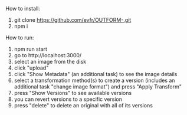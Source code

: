 How to install:
1. git clone https://github.com/evfr/OUTFORM-.git
2. npm i

How to run:
1. npm run start
2. go to http://localhost:3000/
3. select an image from the disk
4. click "upload"
5. click "Show Metadata" (an additional task) to see the image details
6. select a transformation method(s) to create a version
    (includes an additional task "change image format") 
    and press "Apply Transform"
7. press "Show Versions" to see available versions
8. you can revert versions to a specific version
9. press "delete"  to delete an original with all of its versions 